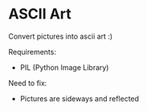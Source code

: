 # ASCII Art
Convert pictures into ascii art :)

Requirements:
 - PIL (Python Image Library)
 
Need to fix:
 - Pictures are sideways and reflected
